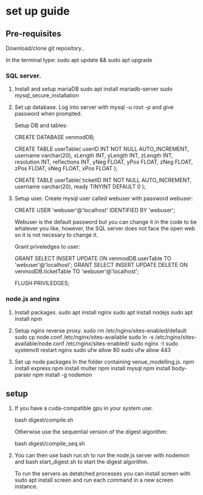 # set up guide

## Pre-requisites

Download/clone git repository..

In the terminal type:
sudo apt update && sudo apt upgrade

### SQL server.
1. Install and setup mariaDB
     sudo apt install mariadb-server
     sudo mysql_secure_installation

2. Set up database.
    Log into server with mysql -u root -p and give password when prompted.

    Setup DB and tables:

    CREATE DATABASE venmodDB;

    CREATE TABLE userTable(
        userID INT NOT NULL AUTO_INCREMENT,
        username varchar(20),
        xLength INT,
        yLength INT,
        zLength INT,
        resolution INT,
        reflections INT,
        yNeg FLOAT,
        yPos FLOAT,
        zNeg FLOAT,
        zPos FLOAT,
        xNeg FLOAT,
        xPos FLOAT
    );

    CREATE TABLE userTable(
        ticketID INT NOT NULL AUTO_INCREMENT,
        username varchar(20),
        ready TINYINT DEFAULT 0
    );

3. Setup user.
    Create mysql user called webuser with password webuser:

    CREATE USER 'webuser'@'localhost' IDENTIFIED BY 'webuser';

    Webuser is the default password but you can change it in the code to be whatever you like, however, the SQL server does not face the open web so it is not necesary to change it.

    Grant priveledges to user:

    GRANT SELECT INSERT UPDATE ON venmodDB.userTable TO 'webuser'@'localhost'; 
    GRANT SELECT INSERT UPDATE DELETE ON venmodDB.ticketTable TO 'webuser'@'localhost';

    FLUSH PRIVILEDGES;


### node.js and nginx
1. Install packages.
    sudo apt install nginx 
    sudo apt install nodejs
    sudo apt install npm

2. Setup nginx reverse proxy.
    sudo rm /etc/nginx/sites-enabled/default
    sudo cp node.conf /etc/nginx/sites-available
    sudo ln -s /etc/nginx/sites-available/node.conf /etc/nginx/sites-enabled/
    sudo nginx -t
    sudo systemctl restart nginx
    sudo ufw allow 80
    sudo ufw allow 443

3. Set up node packages
    In the folder containing venue_modelling.js.
    npm install express
    npm install multer
    npm install mysql
    npm install body-parser
    npm install -g nodemon



## setup

1. 
    If you have a cuda-compatible gpu in your system use:

    bash digest/compile.sh

    Otherwise use the sequential version of the digest algorithm:

    bash digest/compile_seq.sh

2. 
    You can then use bash run.sh to run the node.js server with nodemon and bash start_digest.sh to start the digest algorithm.

    To run the servers as detatched processes you can install screen with sudo apt install screen and run each command in a new screen instance.